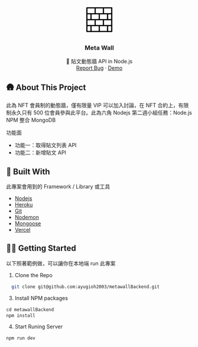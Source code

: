 
<div align="center">
  <a href="https://github.com/ayugioh2003/metawallBackend">
    <img src="./logo.png" alt="Logo" width="80" height="80">
  </a>

  <h3 align="center">Meta Wall</h3>

  <p align="center">
    📗 貼文動態牆 API in Node.js
    <br />
    <a href="https://github.com/ayugioh2003/metawallBackend/issues">Report Bug</a>
    ·
    <a href="#">Demo</a>
  </p>
</div>

## 🛖 About This Project
此為 NFT 會員制的動態牆，僅有限量 VIP 可以加入討論，在 NFT 合約上，有限制永久只有 500 位會員參與此平台。此為六角 Nodejs 第二週小組任務：Node.js NPM 整合 MongoDB

功能面
* 功能一：取得貼文列表 API
* 功能二：新增貼文 API


## 🔨 Built With
此專案會用到的 Framework / Library 或工具

* [Nodejs](https://github.com/nodejs)
* [Heroku](https://www.heroku.com/)
* [Git](https://git-scm.com/)
* [Nodemon](https://www.npmjs.com/package/nodemon)
* [Mongoose](https://mongoosejs.com/)
* [Vercel](https://vercel.com/)

## 👨‍💻 Getting Started
以下照著範例做，可以讓你在本地端 run 此專案

1. Clone the Repo
  ```sh
    git clone git@github.com:ayugioh2003/metawallBackend.git
  ```
3. Install NPM packages
  ```
  cd metawallBackend
  npm install
  ```
4. Start Runing Server
  ```
  npm run dev
  ```

